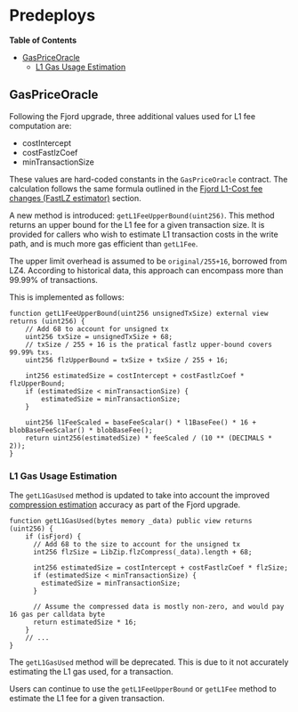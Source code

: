 # Predeploys

<!-- START doctoc generated TOC please keep comment here to allow auto update -->
<!-- DON'T EDIT THIS SECTION, INSTEAD RE-RUN doctoc TO UPDATE -->
**Table of Contents**

- [GasPriceOracle](#gaspriceoracle)
  - [L1 Gas Usage Estimation](#l1-gas-usage-estimation)

<!-- END doctoc generated TOC please keep comment here to allow auto update -->

## GasPriceOracle

Following the Fjord upgrade, three additional values used for L1 fee computation are:

- costIntercept
- costFastlzCoef
- minTransactionSize

These values are hard-coded constants in the `GasPriceOracle` contract. The
calculation follows the same formula outlined in the
[Fjord L1-Cost fee changes (FastLZ estimator)](./exec-engine.md#fjord-l1-cost-fee-changes-fastlz-estimator)
section.

A new method is introduced: `getL1FeeUpperBound(uint256)`. This method returns an upper bound for the L1 fee
for a given transaction size. It is provided for callers who wish to estimate L1 transaction costs in the
write path, and is much more gas efficient than `getL1Fee`.

The upper limit overhead is assumed to be `original/255+16`, borrowed from LZ4. According to historical data, this
approach can encompass more than 99.99% of transactions.

This is implemented as follows:

```solidity
function getL1FeeUpperBound(uint256 unsignedTxSize) external view returns (uint256) {
    // Add 68 to account for unsigned tx
    uint256 txSize = unsignedTxSize + 68;
    // txSize / 255 + 16 is the pratical fastlz upper-bound covers 99.99% txs.
    uint256 flzUpperBound = txSize + txSize / 255 + 16;

    int256 estimatedSize = costIntercept + costFastlzCoef * flzUpperBound;
    if (estimatedSize < minTransactionSize) {
        estimatedSize = minTransactionSize;
    }
  
    uint256 l1FeeScaled = baseFeeScalar() * l1BaseFee() * 16 + blobBaseFeeScalar() * blobBaseFee();
    return uint256(estimatedSize) * feeScaled / (10 ** (DECIMALS * 2));
}
```

### L1 Gas Usage Estimation

The `getL1GasUsed` method is updated to take into account the improved [compression estimation](./exec-engine.md#fees)
accuracy as part of the Fjord upgrade.

```solidity
function getL1GasUsed(bytes memory _data) public view returns (uint256) {
    if (isFjord) {
      // Add 68 to the size to account for the unsigned tx
      int256 flzSize = LibZip.flzCompress(_data).length + 68;

      int256 estimatedSize = costIntercept + costFastlzCoef * flzSize;
      if (estimatedSize < minTransactionSize) {
        estimatedSize = minTransactionSize;
      }

      // Assume the compressed data is mostly non-zero, and would pay 16 gas per calldata byte
      return estimatedSize * 16;
    }
    // ...
}
```

The `getL1GasUsed` method will be deprecated. This is due to it not accurately estimating the
L1 gas used, for a transaction.

Users can continue to use the `getL1FeeUpperBound` or `getL1Fee` method to estimate the L1 fee for a given transaction.
